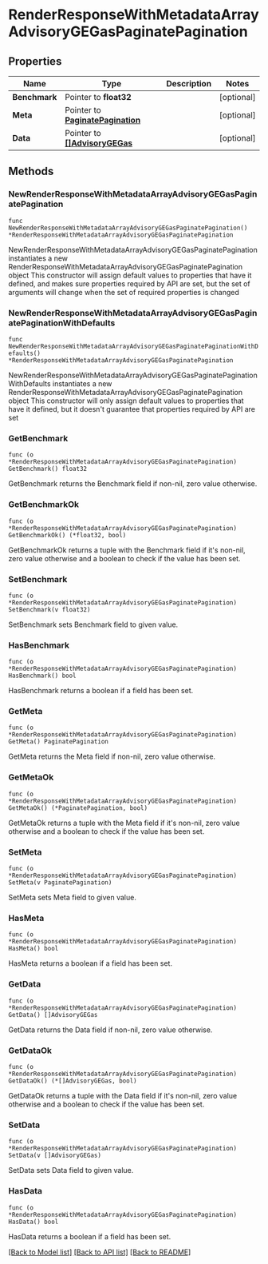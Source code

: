 # RenderResponseWithMetadataArrayAdvisoryGEGasPaginatePagination

## Properties

Name | Type | Description | Notes
------------ | ------------- | ------------- | -------------
**Benchmark** | Pointer to **float32** |  | [optional] 
**Meta** | Pointer to [**PaginatePagination**](PaginatePagination.md) |  | [optional] 
**Data** | Pointer to [**[]AdvisoryGEGas**](AdvisoryGEGas.md) |  | [optional] 

## Methods

### NewRenderResponseWithMetadataArrayAdvisoryGEGasPaginatePagination

`func NewRenderResponseWithMetadataArrayAdvisoryGEGasPaginatePagination() *RenderResponseWithMetadataArrayAdvisoryGEGasPaginatePagination`

NewRenderResponseWithMetadataArrayAdvisoryGEGasPaginatePagination instantiates a new RenderResponseWithMetadataArrayAdvisoryGEGasPaginatePagination object
This constructor will assign default values to properties that have it defined,
and makes sure properties required by API are set, but the set of arguments
will change when the set of required properties is changed

### NewRenderResponseWithMetadataArrayAdvisoryGEGasPaginatePaginationWithDefaults

`func NewRenderResponseWithMetadataArrayAdvisoryGEGasPaginatePaginationWithDefaults() *RenderResponseWithMetadataArrayAdvisoryGEGasPaginatePagination`

NewRenderResponseWithMetadataArrayAdvisoryGEGasPaginatePaginationWithDefaults instantiates a new RenderResponseWithMetadataArrayAdvisoryGEGasPaginatePagination object
This constructor will only assign default values to properties that have it defined,
but it doesn't guarantee that properties required by API are set

### GetBenchmark

`func (o *RenderResponseWithMetadataArrayAdvisoryGEGasPaginatePagination) GetBenchmark() float32`

GetBenchmark returns the Benchmark field if non-nil, zero value otherwise.

### GetBenchmarkOk

`func (o *RenderResponseWithMetadataArrayAdvisoryGEGasPaginatePagination) GetBenchmarkOk() (*float32, bool)`

GetBenchmarkOk returns a tuple with the Benchmark field if it's non-nil, zero value otherwise
and a boolean to check if the value has been set.

### SetBenchmark

`func (o *RenderResponseWithMetadataArrayAdvisoryGEGasPaginatePagination) SetBenchmark(v float32)`

SetBenchmark sets Benchmark field to given value.

### HasBenchmark

`func (o *RenderResponseWithMetadataArrayAdvisoryGEGasPaginatePagination) HasBenchmark() bool`

HasBenchmark returns a boolean if a field has been set.

### GetMeta

`func (o *RenderResponseWithMetadataArrayAdvisoryGEGasPaginatePagination) GetMeta() PaginatePagination`

GetMeta returns the Meta field if non-nil, zero value otherwise.

### GetMetaOk

`func (o *RenderResponseWithMetadataArrayAdvisoryGEGasPaginatePagination) GetMetaOk() (*PaginatePagination, bool)`

GetMetaOk returns a tuple with the Meta field if it's non-nil, zero value otherwise
and a boolean to check if the value has been set.

### SetMeta

`func (o *RenderResponseWithMetadataArrayAdvisoryGEGasPaginatePagination) SetMeta(v PaginatePagination)`

SetMeta sets Meta field to given value.

### HasMeta

`func (o *RenderResponseWithMetadataArrayAdvisoryGEGasPaginatePagination) HasMeta() bool`

HasMeta returns a boolean if a field has been set.

### GetData

`func (o *RenderResponseWithMetadataArrayAdvisoryGEGasPaginatePagination) GetData() []AdvisoryGEGas`

GetData returns the Data field if non-nil, zero value otherwise.

### GetDataOk

`func (o *RenderResponseWithMetadataArrayAdvisoryGEGasPaginatePagination) GetDataOk() (*[]AdvisoryGEGas, bool)`

GetDataOk returns a tuple with the Data field if it's non-nil, zero value otherwise
and a boolean to check if the value has been set.

### SetData

`func (o *RenderResponseWithMetadataArrayAdvisoryGEGasPaginatePagination) SetData(v []AdvisoryGEGas)`

SetData sets Data field to given value.

### HasData

`func (o *RenderResponseWithMetadataArrayAdvisoryGEGasPaginatePagination) HasData() bool`

HasData returns a boolean if a field has been set.


[[Back to Model list]](../README.md#documentation-for-models) [[Back to API list]](../README.md#documentation-for-api-endpoints) [[Back to README]](../README.md)


